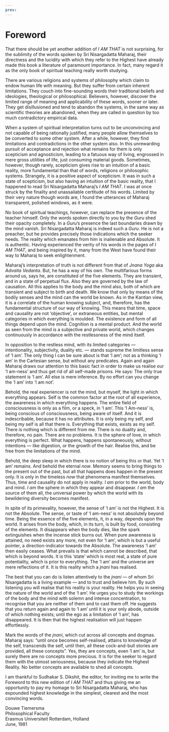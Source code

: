 ```yaml
---
prev: 
---
```

# Foreword

That there should be yet another addition of *I AM THAT* is not surprising, for the sublimity of the words spoken by Sri Nisargadatta Maharaj, their directness and the lucidity with which they refer to the Highest have already made this book a literature of paramount importance. In fact, many regard it as the only book of spiritual teaching really worth studying.

There are various religions and systems of philosophy which claim to endow human life with meaning. But they suffer from certain inherent limitations. They couch into fine-sounding words their traditional beliefs and ideologies, theological or philosophical. Believers, however, discover the limited range of meaning and applicability of these words, sooner or later. They get disillusioned and tend to abandon the systems, in the same way as scientific theories are abandoned, when they are called in question by too much contradictory empirical data.

When a system of spiritual interpretation turns out to be unconvincing and not capable of being rationally justified, many people allow themselves to be converted to some other system. After a while, however, they find limitations and contradictions in the other system also. In this unrewarding pursuit of acceptance and rejection what remains for them is only scepticism and agnosticism, leading to a fatuous way of living, engrossed in mere gross utilities of life, just consuming material goods. Sometimes, however, though rarely, scepticism gives rise to an intuition of a basic reality, more fundamental than that of words, religions or philosophic systems. Strangely, it is a positive aspect of scepticism. It was in such a state of scepticism, but also having an intuition of the basic reality, that I happened to read Sri Nisargadatta Maharaj’s *I AM THAT*. I was at once struck by the finality and unassailable certitude of his words. Limited by their very nature though words are, I found the utterances of Maharaj transparent, polished windows, as it were.

No book of spiritual teachings, however, can replace the presence of the teacher himself. Only the words spoken directly to you by the *Guru* shed their opacity completely. In a *Guru*’s presence the last boundaries drawn by the mind vanish. Sri Nisargadatta Maharaj is indeed such a *Guru*. He is not a preacher, but he provides precisely those indications which the seeker needs. The reality which emanates from him is inalienable and Absolute. It is authentic. Having experienced the verity of his words in the pages of *I AM THAT*, and being inspired by it, many from the West have found their way to Maharaj to seek enlightenment.

Maharaj’s interpretation of truth is not different from that of *Jnana Yoga* aka *Advaita Vedanta*. But, he has a way of his own. The multifarious forms around us, says he, are constituted of the five elements. They are transient, and in a state of perpetual flux. Also they are governed by the law of causation. All this applies to the body and the mind also, both of which are transient and subject to birth and death. We know that only by means of the bodily senses and the mind can the world be known. As in the Kantian view, it is a correlate of the human knowing subject, and, therefore, has the fundamental structure of our way of knowing. This means that time, space and causality are not ‘objective’, or extraneous entities, but mental categories in which everything is moulded. The existence and form of all things depend upon the mind. Cognition is a mental product. And the world as seen from the mind is a subjective and private world, which changes continuously in accordance with the restlessness of the mind itself.

In opposition to the restless mind, with its limited categories — intentionality, subjectivity, duality etc. — stands supreme the limitless sense of ‘I am’. The only thing I can be sure about is that ‘I am’; not as a thinking ‘I am’ in the Cartesian sense, but without any predicates. Again and again Maharaj draws our attention to this basic fact in order to make us realise our ‘I am-ness’ and thus get rid of all self-made prisons. He says: The only true statement is ‘I am’. All else is mere inference. By no effort can you change the ‘I am’ into ‘I am not’.

Behold, the real experiencer is not the mind, but myself, the light in which everything appears. Self is the common factor at the root of all experience, the awareness in which everything happens. The entire field of consciousness is only as a film, or a speck, in ‘I am’. This ‘I Am-ness’ is, being conscious of consciousness, being aware of itself. And it is indescribable, because it has no attributes. It is only being my self, and being my self is all that there is. Everything that exists, exists as my self. There is nothing which is different from me. There is no duality and, therefore, no pain. There are no problems. It is the sphere of love, in which everything is perfect. What happens, 
happens spontaneously, without intentions — like digestion, or the growth of the hair. Realise this, and be free from the limitations of the mind.

Behold, the deep sleep in which there is no notion of being this or that. Yet ‘I am’ remains. And behold the eternal *now*. Memory seems to bring things to the present out of the past, but all that happens does happen in the present only. It is only in the timeless *now* that phenomena manifest themselves. Thus, time and causality do not apply in reality. *I am* prior to the world, body and mind. *I am* the sphere in which they appear and disappear. *I am* the source of them all, the universal power by which the world with its bewildering diversity becomes manifest.

In spite of its primevality, however, the sense of ‘I am’ is not the Highest. It is not the Absolute. The sense, or taste of ‘I am-ness’ is not absolutely beyond time. Being the essence of the five elements, it, in a way, depends upon the world. It arises from the body, which, in its turn, is built by food, consisting of the elements. It disappears when the body dies, like the spark extinguishes when the incense stick burns out. When pure awareness is attained, no need exists any more, not even for ‘I am’, which is but a useful pointer, a direction-indicator towards the Absolute. The awareness ‘I am’ then easily ceases. What prevails is that which cannot be described, that which is beyond words. It is this ‘state’ which is most real, a state of pure potentiality, which is prior to everything. The ‘I am’ and the universe are mere reflections of it. It is this reality which a *jnani* has realised.

The best that you can do is listen attentively to the *jnani* — of whom Sri Nisargadatta is a living example — and to trust and believe him. By such listening you will realise that his reality is your reality. He helps you in seeing the nature of the world and of the ‘I am’. He urges you to study the workings of the body and the mind with solemn and intense concentration, to recognise that you are neither of them and to cast them off. He suggests that you return again and again to ‘I am’ until it is your only abode, outside of which nothing exists; until the ego as a limitation of ‘I am’, has disappeared. It is then that the highest realisation will just happen effortlessly.

Mark the words of the *jnani*, which cut across all concepts and dogmas. Maharaj says: “until once becomes self-realised, attains to knowledge of the self, transcends the self, until then, all these cock-and-bull stories are provided, all these concepts”. Yes, they are concepts, even ‘I am’ is, but surely there are no concepts more precious. It is for the seeker to regard them with the utmost seriousness, because they indicate the Highest Reality. No better concepts are available to shed all concepts.

I am thankful to Sudhakar S. Dikshit, the editor, for inviting me to write the Foreword to this new edition of *I AM THAT* and thus giving me an opportunity to pay my homage to Sri Nisargadatta Maharaj, who has expounded highest knowledge in the simplest, clearest and the most convincing words.

Douwe Tiemersma  
Philosophical Faculty  
Erasmus Universiteit  Rotterdam, Holland  
June, 1981


